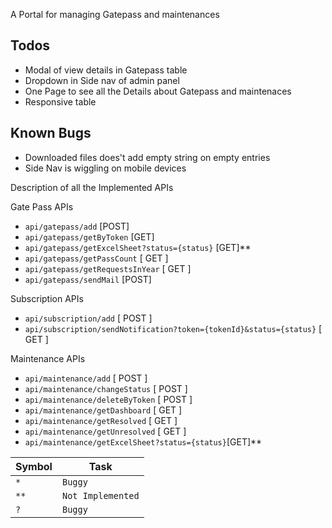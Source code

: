 A Portal for managing Gatepass and maintenances 

## Todos
- Modal of view details in Gatepass table
- Dropdown in Side nav of admin panel
- One Page to see all the Details about Gatepass and maintenaces
- Responsive table

## Known Bugs
- Downloaded files does't add empty string on empty entries
- Side Nav is wiggling on mobile devices 



Description of all the Implemented APIs


Gate Pass APIs

- `api/gatepass/add` [POST]
- `api/gatepass/getByToken` [GET]
- `api/gatepass/getExcelSheet?status={status}` [GET]** 
- `api/gatepass/getPassCount` [ GET ]
- `api/gatepass/getRequestsInYear`	[ GET ]
- `api/gatepass/sendMail` [POST]

Subscription APIs

- `api/subscription/add` [ POST ]
- `api/subscription/sendNotification?token={tokenId}&status={status}` [ GET ]

Maintenance APIs

- `api/maintenance/add` [ POST ]
- `api/maintenance/changeStatus` [ POST ]
- `api/maintenance/deleteByToken` [ POST ]
- `api/maintenance/getDashboard` [ GET ]
- `api/maintenance/getResolved` [ GET ]
- `api/maintenance/getUnresolved` [ GET ]
- `api/maintenance/getExcelSheet?status={status}`[GET]**

| Symbol |  Task|
|--|--|
| `*` | `Buggy` |
| `**` | `Not Implemented` 
| `?` | `Buggy` |

